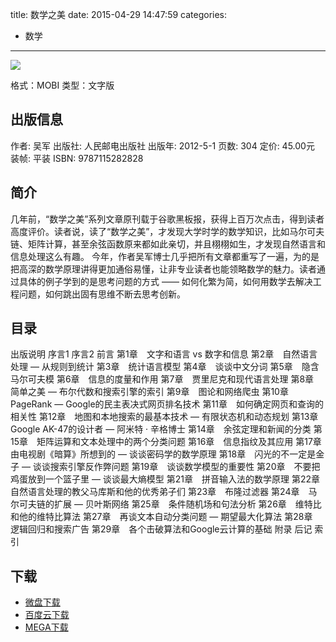 title: 数学之美
date: 2015-04-29 14:47:59
categories:
  - 数学
---

![](http://img3.douban.com/lpic/s9114855.jpg)

格式：MOBI
类型：文字版

<!--more-->

## 出版信息 ##

作者: 吴军 
出版社: 人民邮电出版社
出版年: 2012-5-1
页数: 304
定价: 45.00元
装帧: 平装
ISBN: 9787115282828

## 简介 ##

几年前，“数学之美”系列文章原刊载于谷歌黑板报，获得上百万次点击，得到读者高度评价。读者说，读了“数学之美”，才发现大学时学的数学知识，比如马尔可夫链、矩阵计算，甚至余弦函数原来都如此亲切，并且栩栩如生，才发现自然语言和信息处理这么有趣。
今年，作者吴军博士几乎把所有文章都重写了一遍，为的是把高深的数学原理讲得更加通俗易懂，让非专业读者也能领略数学的魅力。读者通过具体的例子学到的是思考问题的方式 —— 如何化繁为简，如何用数学去解决工程问题，如何跳出固有思维不断去思考创新。

## 目录 ##

出版说明
序言1
序言2
前言
第1章　文字和语言 vs 数字和信息
第2章　自然语言处理 — 从规则到统计
第3章　统计语言模型
第4章　谈谈中文分词
第5章　隐含马尔可夫模
第6章　信息的度量和作用
第7章　贾里尼克和现代语言处理
第8章　简单之美 — 布尔代数和搜索引擎的索引
第9章　图论和网络爬虫
第10章　PageRank — Google的民主表决式网页排名技术
第11章　如何确定网页和查询的相关性
第12章　地图和本地搜索的最基本技术 — 有限状态机和动态规划
第13章　Google AK-47的设计者 — 阿米特 · 辛格博士
第14章　余弦定理和新闻的分类
第15章　矩阵运算和文本处理中的两个分类问题
第16章　信息指纹及其应用
第17章　由电视剧《暗算》所想到的 — 谈谈密码学的数学原理
第18章　闪光的不一定是金子 — 谈谈搜索引擎反作弊问题
第19章　谈谈数学模型的重要性
第20章　不要把鸡蛋放到一个篮子里 — 谈谈最大熵模型
第21章　拼音输入法的数学原理
第22章　自然语言处理的教父马库斯和他的优秀弟子们
第23章　布隆过滤器
第24章　马尔可夫链的扩展 — 贝叶斯网络
第25章　条件随机场和句法分析
第26章　维特比和他的维特比算法
第27章　再谈文本自动分类问题 — 期望最大化算法
第28章　逻辑回归和搜索广告
第29章　各个击破算法和Google云计算的基础
附录
后记
索引

## 下载

* [微盘下载](http://vdisk.weibo.com/s/aADaW4YROUvO4)
* [百度云下载](http://pan.baidu.com/s/1i3DwBpb)
* [MEGA下载](https://mega.co.nz/#!LR8SyLqD!u3LuEETLLRJMpVIWWnrcUda5I-cj119W5XkrGgjZsC8)